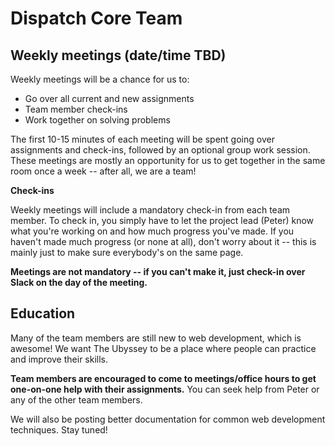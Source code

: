 # Dispatch Core Team

## Weekly meetings (date/time TBD)

Weekly meetings will be a chance for us to:
- Go over all current and new assignments
- Team member check-ins
- Work together on solving problems

The first 10-15 minutes of each meeting will be spent going over assignments and check-ins, followed by an optional group work session. These meetings are mostly an opportunity for us to get together in the same room once a week -- after all, we are a team!

**Check-ins**

Weekly meetings will include a mandatory check-in from each team member. To check in, you simply have to let the project lead (Peter) know what you're working on and how much progress you've made. If you haven't made much progress (or none at all), don't worry about it -- this is mainly just to make sure everybody's on the same page.

**Meetings are not mandatory -- if you can't make it, just check-in over Slack on the day of the meeting.**

## Education

Many of the team members are still new to web development, which is awesome! We want The Ubyssey to be a place where people can practice and improve their skills. 

**Team members are encouraged to come to meetings/office hours to get one-on-one help with their assignments.** You can seek help from Peter or any of the other team members.

We will also be posting better documentation for common web development techniques. Stay tuned!
